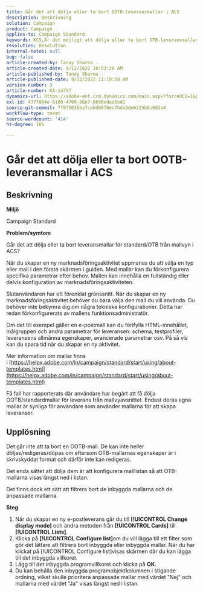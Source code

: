 ```yaml
---
title: Går det att dölja eller ta bort OOTB-leveransmallar i ACS
description: Beskrivning
solution: Campaign
product: Campaign
applies-to: Campaign Standard
keywords: KCS,Är det möjligt att dölja eller ta bort OTB-leveransmallar i ACS
resolution: Resolution
internal-notes: null
bug: false
article-created-by: Tanay Sharma .
article-created-date: 9/12/2022 10:53:26 AM
article-published-by: Tanay Sharma .
article-published-date: 9/12/2022 11:19:58 AM
version-number: 3
article-number: KA-14757
dynamics-url: https://adobe-ent.crm.dynamics.com/main.aspx?forceUCI=1&pagetype=entityrecord&etn=knowledgearticle&id=2a24841c-8932-ed11-9db1-002248086735
exl-id: 477f804e-6180-4709-88e7-8696edaa5ed1
source-git-commit: 7f0f5035ea7cebd60f6ec7bda9de6225b6c602a4
workflow-type: tm+mt
source-wordcount: '414'
ht-degree: 16%

---
```


# Går det att dölja eller ta bort OOTB-leveransmallar i ACS

## Beskrivning


<b>Miljö</b>

Campaign Standard



<b>Problem/symtom</b>

Går det att dölja eller ta bort leveransmallar för standard/OTB från mallvyn i ACS?



När du skapar en ny marknadsföringsaktivitet uppmanas du att välja en typ eller mall i den första skärmen i guiden. Med mallar kan du förkonfigurera specifika parametrar efter behov. Mallen kan innehålla en fullständig eller delvis konfiguration av marknadsföringsaktiviteten.  

Slutanvändaren har ett förenklat gränssnitt. När du skapar en ny marknadsföringsaktivitet behöver du bara välja den mall du vill använda.  Du behöver inte bekymra dig om några tekniska konfigurationer.  Detta har redan förkonfigurerats av mallens funktionsadministratör.

Om det till exempel gäller en e-postmall kan du förifylla HTML-innehållet, målgruppen och andra parametrar för leveransen: schema, testprofiler, leveransens allmänna egenskaper, avancerade parametrar osv. På så vis kan du spara tid när du skapar en ny aktivitet.

Mer information om mallar finns i [https://helpx.adobe.com/in/campaign/standard/start/using/about-templates.html](https://helpx.adobe.com/in/campaign/standard/start/using/about-templates.html)

Få fall har rapporterats där användare har begärt att få dölja OOTB/standardmallar för leverans från mallvyavsnittet. Endast deras egna mallar är synliga för användare som använder mallarna för att skapa leveranser.






## Upplösning


Det går inte att ta bort en OOTB-mall. De kan inte heller döljas/redigeras/döpas om eftersom OTB-mallarnas egenskaper är i skrivskyddat format och därför inte kan redigeras.

Det enda sättet att dölja dem är att konfigurera malllistan så att OTB-mallarna visas längst ned i listan.

Det finns dock ett sätt att filtrera bort de inbyggda mallarna och de anpassade mallarna.

<b>Steg</b>

1. När du skapar en ny e-postleverans går du till <b>[!UICONTROL Change display mode]</b> och ändra metoden från <b>[!UICONTROL Cards]</b> till <b>[!UICONTROL Lists]</b>.
2. Klicka på <b>[!UICONTROL Configure list]</b>om du vill lägga till ett filter som gör det lättare att filtrera bort inbyggda eller inbyggda mallar. När du har klickat på [!UICONTROL Configure list]visas skärmen där du kan lägga till det inbyggda villkoret.
3. Lägg till det inbyggda programvillkoret och klicka på <b>OK</b>.
4. Du kan behålla den inbyggda programobjektkolumnen i stigande ordning, vilket skulle prioritera anpassade mallar med värdet &quot;Nej&quot; och mallarna med värdet &quot;Ja&quot; visas längst ned i listan.
